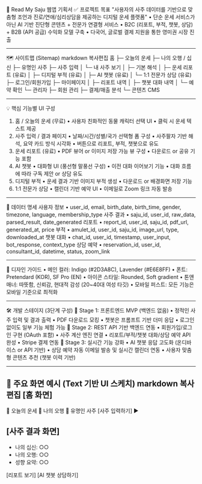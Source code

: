 
🔮 Read My Saju 웹앱 기획서
✅ 프로젝트 목표
"사용자의 사주 데이터를 기반으로 맞춤형 조언과 진로/연애/심리상담을 제공하는 디지털 운세 플랫폼"
•	단순 운세 서비스가 아닌 AI 기반 진단형 콘텐츠 + 전문가 연결형 서비스
•	B2C (리포트, 부적, 챗봇, 상담) + B2B (API 공급) 수익화 모델 구축
•	다국어, 글로벌 결제 지원을 통한 영미권 시장 진출
________________________________________
🗺️ 사이트맵 (Sitemap)
markdown
복사편집
홈
 ├─ 오늘의 운세
 ├─ 나의 오행 / 십신
 ├─ 유명인 사주
 ├─ 사주 입력
 │   └─ 내 사주 보기
 │       ├─ 기본 해석
 │       ├─ 운세 리포트 (유료)
 │       ├─ 디지털 부적 (유료)
 │       ├─ AI 챗봇 (유료)
 │       └─ 1:1 전문가 상담 (유료)
 ├─ 로그인/회원가입
 ├─ 마이페이지
 │   ├─ 리포트 내역
 │   ├─ 챗봇 대화 내역
 │   └─ 예약 확인
 └─ 관리자
     ├─ 회원 관리
     ├─ 결제/매출 분석
     └─ 콘텐츠 CMS
________________________________________
💡 핵심 기능별 UI 구성
1. 홈 / 오늘의 운세 (무료)
•	사용자 친화적인 동물 캐릭터 선택 UI
•	클릭 시 운세 텍스트 제공
2. 사주 입력 / 결과 페이지
•	날짜/시간/성별/국가 선택형 폼 구성
•	사주팔자 기반 해석, 요약 카드 방식 시각화
•	버튼으로 리포트, 부적, 챗봇으로 유도
3. 운세 리포트 (유료)
•	PDF 뷰어 or 이미지 저장 가능 뷰 구성
•	다운로드 or 공유 기능 포함
4. AI 챗봇
•	대화형 UI (풍선형 말풍선 구성)
•	이전 대화 이어보기 기능
•	대화 흐름에 따라 구독 제안 or 상담 유도
5. 디지털 부적
•	운세 결과 기반 이미지 부적 생성
•	다운로드 or 배경화면 저장 기능
6. 1:1 전문가 상담
•	캘린더 기반 예약 UI
•	이메일로 Zoom 링크 자동 발송
________________________________________
🧩 데이터 명세
사용자 정보
•	user_id, email, birth_date, birth_time, gender, timezone, language, membership_type
사주 결과
•	saju_id, user_id, raw_data, parsed_result, date_generated
리포트
•	report_id, user_id, saju_id, pdf_url, generated_at, price
부적
•	amulet_id, user_id, saju_id, image_url, type, downloaded_at
챗봇 대화
•	chat_id, user_id, timestamp, user_input, bot_response, context_type
상담 예약
•	reservation_id, user_id, consultant_id, datetime, status, zoom_link
________________________________________
🎨 디자인 가이드
•	메인 컬러: Indigo (#2D3A8C), Lavender (#E6E8FF)
•	폰트: Pretendard (KOR), SF Pro (EN)
•	아이콘 스타일: Rounded, Soft gradient
•	톤앤매너: 따뜻함, 신뢰감, 현대적 감성 (20~40대 여성 타깃)
•	모바일 퍼스트: 모든 기능은 모바일 기준으로 최적화
________________________________________
🛠️ 개발 스테이지 (3단계 구성)
🚀 Stage 1: 프론트엔드 MVP (백엔드 없음)
•	정적인 사주 입력 및 결과 출력
•	PDF 다운로드 모킹
•	챗봇은 프롬프트 기반 더미 응답
•	로그인 없이도 일부 기능 체험 가능
🔧 Stage 2: REST API 기반 백엔드 연동
•	회원가입/로그인 구현 (OAuth 포함)
•	사주 계산 엔진 연결
•	리포트/부적/챗봇 대화/상담 예약 API 완성
•	Stripe 결제 연동
🔄 Stage 3: 실시간 기능 강화
•	AI 챗봇 응답 고도화 (온디바이스 or API 기반)
•	상담 예약 자동 이메일 발송 및 실시간 캘린더 연동
•	사용자 맞춤형 콘텐츠 추천 (챗봇 이력 기반)
________________________________________
📱 주요 화면 예시 (Text 기반 UI 스케치)
markdown
복사편집
[홈 화면]
-----------------------------
🐯 오늘의 운세
🐰 나의 오행
🌟 유명인 사주
[사주 입력하기] ▶️

[사주 결과 화면]
-----------------------------
- 나의 십신: ○○
- 나의 오행: ○○
- 성향 요약: ○○

[리포트 보기] [AI 챗봇 상담하기]

